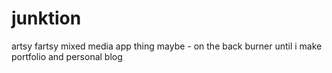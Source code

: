 # junktion
artsy fartsy mixed media app thing maybe - on the back burner until i make portfolio and personal blog

